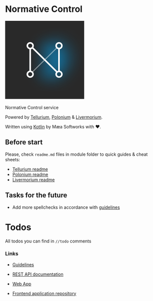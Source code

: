 # Normative Control
![Normative Control](resources/normative-control.svg)

Normative Control service

Powered by 
[Tellurium](tellurium/src/main/resources/tellurium.svg),
[Polonium](polonium/src/main/resources/polonium.svg) &
[Livermorium](livermorium/src/main/resources/livermorium.svg).

Written using [Kotlin](https://kotlinlang.org/) by Mæa Softworks with ❤.

## Before start
Please, check `readme.md` files in module folder to quick guides & cheat sheets:
- [Tellurium readme](tellurium/readme.md)
- [Polonium readme](polonium/readme.md)
- [Livermorium readme](livermorium/readme.md)

## Tasks for the future
- Add more spellchecks in accordance with [guidelines](resources/Guidelines.pdf)


# Todos
All todos you can find in `//todo` comments

### Links

- [Guidelines](resources/Guidelines.pdf)

- [REST API documentation](https://normative-control-api.herokuapp.com/docs)

- [Web App](https://normative-control.herokuapp.com/)

- [Frontend application repository](https://github.com/EliteHacker228/normative-control)